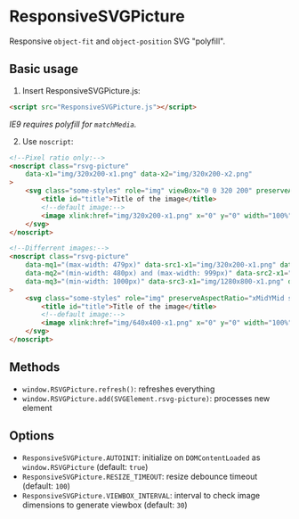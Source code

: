 # ResponsiveSVGPicture

Responsive `object-fit` and `object-position` SVG "polyfill".

## Basic usage

1. Insert ResponsiveSVGPicture.js:
```html
<script src="ResponsiveSVGPicture.js"></script>
```
*IE9 requires polyfill for `matchMedia`.*

2. Use `noscript`:
```html
<!--Pixel ratio only:-->
<noscript class="rsvg-picture" 
    data-x1="img/320x200-x1.png" data-x2="img/320x200-x2.png"
>
    <svg class="some-styles" role="img" viewBox="0 0 320 200" preserveAspectRatio="xMidYMid slice" overflow="hidden" aria-labelledby="title">
        <title id="title">Title of the image</title>
        <!--default image:-->
        <image xlink:href="img/320x200-x1.png" x="0" y="0" width="100%" height="100%"></image>
    </svg>
</noscript>

<!--Differrent images:-->
<noscript class="rsvg-picture" 
    data-mq1="(max-width: 479px)" data-src1-x1="img/320x200-x1.png" data-src1-x2="img/320x200-x2.png" data-viewbox1="0 0 320 200"
    data-mq2="(min-width: 480px) and (max-width: 999px)" data-src2-x1="img/640x400-x1.png" data-src2-x2="img/640x400-x2.png" data-viewbox2="0 0 640 400"
    data-mq3="(min-width: 1000px)" data-src3-x1="img/1280x800-x1.png" data-src3-x2="img/1280x800-x2.png" data-viewbox3="0 0 1280 800"
>
    <svg class="some-styles" role="img" preserveAspectRatio="xMidYMid slice" overflow="hidden" aria-labelledby="title">
        <title id="title">Title of the image</title>
        <!--default image:-->
        <image xlink:href="img/640x400-x1.png" x="0" y="0" width="100%" height="100%"></image>
    </svg>
</noscript>
```

## Methods
* `window.RSVGPicture.refresh()`: refreshes everything
* `window.RSVGPicture.add(SVGElement.rsvg-picture)`: processes new element

## Options
* `ResponsiveSVGPicture.AUTOINIT`: initialize on `DOMContentLoaded` as `window.RSVGPicture` (default: `true`)
* `ResponsiveSVGPicture.RESIZE_TIMEOUT`: resize debounce timeout (default: `100`)
* `ResponsiveSVGPicture.VIEWBOX_INTERVAL`: interval to check image dimensions to generate viewbox (default: `30`)